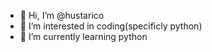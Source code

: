 - 👋 Hi, I’m @hustarico
- 👀 I’m interested in coding(specificly python)
- 🌱 I’m currently learning python
<!-- - 💞️ I’m looking to collaborate on -->
<!-- - 📫 How to reach me ... -->


<!---
hustarico/hustarico is a ✨ special ✨ repository because its `README.md` (this file) appears on your GitHub profile.
You can click the Preview link to take a look at your changes.
--->
